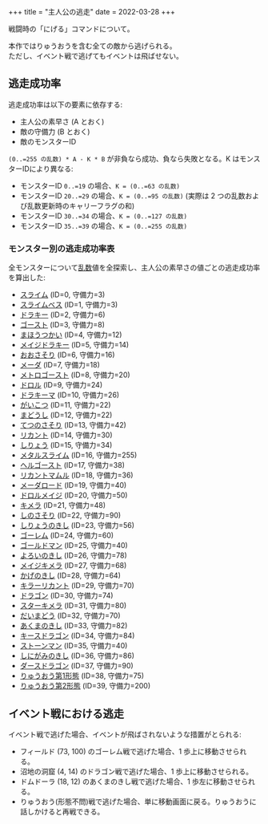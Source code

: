 +++
title = "主人公の逃走"
date = 2022-03-28
+++

戦闘時の「にげる」コマンドについて。

本作ではりゅうおうを含む全ての敵から逃げられる。  
ただし、イベント戦で逃げてもイベントは飛ばせない。

## 逃走成功率

逃走成功率は以下の要素に依存する:

* 主人公の素早さ (A とおく)
* 敵の守備力 (B とおく)
* 敵のモンスターID

`(0..=255 の乱数) * A - K * B` が非負なら成功、負なら失敗となる。K はモンスターIDにより異なる:

* モンスターID `0..=19` の場合、`K = (0..=63 の乱数)`
* モンスターID `20..=29` の場合、`K = (0..=95 の乱数)` (実際は 2 つの乱数および乱数更新時のキャリーフラグの和)
* モンスターID `30..=34` の場合、`K = (0..=127 の乱数)`
* モンスターID `35..=39` の場合、`K = (0..=255 の乱数)`

### モンスター別の逃走成功率表

全モンスターについて[乱数](@/rng/index.md)値を全探索し、主人公の素早さの値ごとの逃走成功率を算出した:

* [スライム](@/hero-run-table-00/index.md) (ID=0, 守備力=3)
* [スライムベス](@/hero-run-table-01/index.md) (ID=1, 守備力=3)
* [ドラキー](@/hero-run-table-02/index.md) (ID=2, 守備力=6)
* [ゴースト](@/hero-run-table-03/index.md) (ID=3, 守備力=8)
* [まほうつかい](@/hero-run-table-04/index.md) (ID=4, 守備力=12)
* [メイジドラキー](@/hero-run-table-05/index.md) (ID=5, 守備力=14)
* [おおさそり](@/hero-run-table-06/index.md) (ID=6, 守備力=16)
* [メーダ](@/hero-run-table-07/index.md) (ID=7, 守備力=18)
* [メトロゴースト](@/hero-run-table-08/index.md) (ID=8, 守備力=20)
* [ドロル](@/hero-run-table-09/index.md) (ID=9, 守備力=24)
* [ドラキーマ](@/hero-run-table-10/index.md) (ID=10, 守備力=26)
* [がいこつ](@/hero-run-table-11/index.md) (ID=11, 守備力=22)
* [まどうし](@/hero-run-table-12/index.md) (ID=12, 守備力=22)
* [てつのさそり](@/hero-run-table-13/index.md) (ID=13, 守備力=42)
* [リカント](@/hero-run-table-14/index.md) (ID=14, 守備力=30)
* [しりょう](@/hero-run-table-15/index.md) (ID=15, 守備力=34)
* [メタルスライム](@/hero-run-table-16/index.md) (ID=16, 守備力=255)
* [ヘルゴースト](@/hero-run-table-17/index.md) (ID=17, 守備力=38)
* [リカントマムル](@/hero-run-table-18/index.md) (ID=18, 守備力=36)
* [メーダロード](@/hero-run-table-19/index.md) (ID=19, 守備力=40)
* [ドロルメイジ](@/hero-run-table-20/index.md) (ID=20, 守備力=50)
* [キメラ](@/hero-run-table-21/index.md) (ID=21, 守備力=48)
* [しのさそり](@/hero-run-table-22/index.md) (ID=22, 守備力=90)
* [しりょうのきし](@/hero-run-table-23/index.md) (ID=23, 守備力=56)
* [ゴーレム](@/hero-run-table-24/index.md) (ID=24, 守備力=60)
* [ゴールドマン](@/hero-run-table-25/index.md) (ID=25, 守備力=40)
* [よろいのきし](@/hero-run-table-26/index.md) (ID=26, 守備力=78)
* [メイジキメラ](@/hero-run-table-27/index.md) (ID=27, 守備力=68)
* [かげのきし](@/hero-run-table-28/index.md) (ID=28, 守備力=64)
* [キラーリカント](@/hero-run-table-29/index.md) (ID=29, 守備力=70)
* [ドラゴン](@/hero-run-table-30/index.md) (ID=30, 守備力=74)
* [スターキメラ](@/hero-run-table-31/index.md) (ID=31, 守備力=80)
* [だいまどう](@/hero-run-table-32/index.md) (ID=32, 守備力=70)
* [あくまのきし](@/hero-run-table-33/index.md) (ID=33, 守備力=82)
* [キースドラゴン](@/hero-run-table-34/index.md) (ID=34, 守備力=84)
* [ストーンマン](@/hero-run-table-35/index.md) (ID=35, 守備力=40)
* [しにがみのきし](@/hero-run-table-36/index.md) (ID=36, 守備力=86)
* [ダースドラゴン](@/hero-run-table-37/index.md) (ID=37, 守備力=90)
* [りゅうおう第1形態](@/hero-run-table-38/index.md) (ID=38, 守備力=75)
* [りゅうおう第2形態](@/hero-run-table-39/index.md) (ID=39, 守備力=200)


## イベント戦における逃走

イベント戦で逃げた場合、イベントが飛ばされないような措置がとられる:

* フィールド (73, 100) のゴーレム戦で逃げた場合、1 歩上に移動させられる。
* 沼地の洞窟 (4, 14) のドラゴン戦で逃げた場合、1 歩上に移動させられる。
* ドムドーラ (18, 12) のあくまのきし戦で逃げた場合、1 歩左に移動させられる。
* りゅうおう(形態不問)戦で逃げた場合、単に移動画面に戻る。りゅうおうに話しかけると再戦できる。

